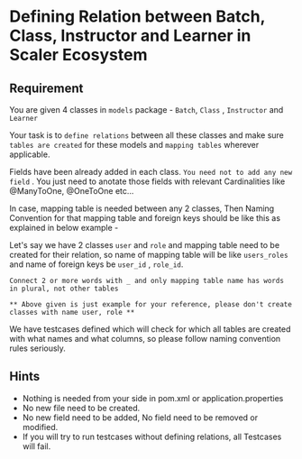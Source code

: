 # Defining Relation between Batch, Class, Instructor and Learner in Scaler Ecosystem

## Requirement

You are given 4 classes in `models` package - `Batch`, `Class` , `Instructor` and `Learner`

Your task is to `define relations` between all these classes  and make sure `tables are created` for these models and `mapping tables` wherever applicable.

Fields have been already added in each class. `You need not to add any new field` . You just need to anotate those fields with relevant Cardinalities like @ManyToOne, @OneToOne etc...

In case, mapping table is needed between any 2 classes, Then Naming Convention for that mapping table and foreign keys should be like this as explained in below example -

Let's say we have 2 classes `user` and `role` and mapping table need to be created for their relation, so name of mapping table will be like `users_roles` and name of foreign keys be `user_id` , `role_id`.

`Connect 2 or more words with _ and only mapping table name has words in plural, not other tables`

`** Above given is just example for your reference, please don't create classes with name user, role **`

We have testcases defined which will check for which all tables are created with what names and what columns, so please follow naming convention rules seriously.

## Hints

- Nothing is needed from your side in pom.xml or application.properties
- No new file need to be created.
- No new field need to be added, No field need to be removed or modified.
- If you will try to run testcases without defining relations, all Testcases will fail.